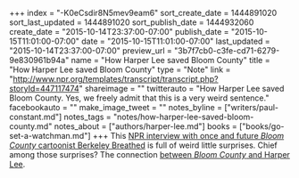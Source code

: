 +++
index = "-K0eCsdir8N5mev9eam6"
sort_create_date = 1444891020
sort_last_updated = 1444891020
sort_publish_date = 1444932060
create_date = "2015-10-14T23:37:00-07:00"
publish_date = "2015-10-15T11:01:00-07:00"
date = "2015-10-15T11:01:00-07:00"
last_updated = "2015-10-14T23:37:00-07:00"
preview_url = "3b7f7cb0-c3fe-cd71-6279-9e830961b94a"
name = "How Harper Lee saved Bloom County"
title = "How Harper Lee saved Bloom County"
type = "Note"
link = "http://www.npr.org/templates/transcript/transcript.php?storyId=447117474"
shareimage = ""
twitterauto = "How Harper Lee saved Bloom County. Yes, we freely admit that this is a very weird sentence."
facebookauto = ""
make_image_tweet = ""
notes_byline = ["writers/paul-constant.md"]
notes_tags = "notes/how-harper-lee-saved-bloom-county.md"
notes_about = ["authors/harper-lee.md"]
books = ["books/go-set-a-watchman.md"]
+++
This [NPR interview with once and future *Bloom County* cartoonist Berkeley Breathed](http://www.npr.org/templates/transcript/transcript.php?storyId=447117474) is full of weird little surprises. Chief among those surprises? The connection [between *Bloom County* and Harper Lee](http://www.npr.org/templates/transcript/transcript.php?storyId=447117474).